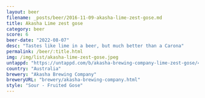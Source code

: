 ```yaml
---
layout: beer
filename: _posts/beer/2016-11-09-akasha-lime-zest-gose.md
title: Akasha Lime zest gose
category: beer
score: 6
beer-date: "2022-08-07"
desc: "Tastes like lime in a beer, but much better than a Carona"
permalink: /beer/:title.html
img: /img/list/akasha-lime-zest-gose.jpeg
untappd: "https://untappd.com/b/akasha-brewing-company-lime-zest-gose/4667134"
country: "Australia"
brewery: "Akasha Brewing Company"
breweryURL: "brewery/akasha-brewing-company.html"
style: "Sour - Fruited Gose"
---
```

